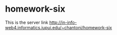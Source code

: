 # homework-six
 This is the server link
 http://in-info-web4.informatics.iupui.edu/~chantoni/homework-six
